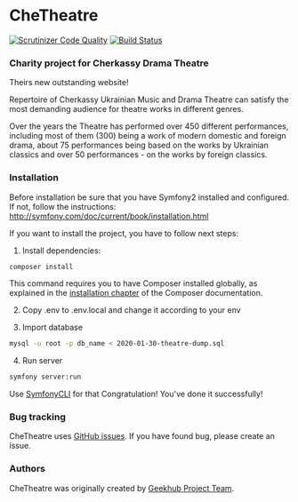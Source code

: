 CheTheatre 
===
 [![Scrutinizer Code Quality](https://scrutinizer-ci.com/g/geekhub-php/CheTheatre/badges/quality-score.png?b=master)](https://scrutinizer-ci.com/g/geekhub-php/CheTheatre/?branch=master)
 [![Build Status](https://travis-ci.org/geekhub-php/CheTheatre.svg?branch=develop)](https://travis-ci.org/geekhub-php/CheTheatre)

### Charity project for Cherkassy Drama Theatre 
Theirs new outstanding website!

Repertoire of Cherkassy Ukrainian Music and Drama Theatre
can satisfy the most demanding audience for theatre 
works in different genres. 

Over the years the Theatre has performed over 
450 different performances, 
including most of them (300) being a work of 
modern domestic and foreign drama, 
about 75 performances being based on the works 
by Ukrainian classics and over 50 performances - 
on the works by foreign classics.

### Installation
Before installation be sure that you have Symfony2 installed and configured. If not, follow the instructions:
http://symfony.com/doc/current/book/installation.html

If you want to install the project, 
you have to follow next steps:

1. Install dependencies:
```bash
composer install
```

This command requires you to have Composer installed globally, 
as explained in the 
[installation chapter](https://getcomposer.org/doc/00-intro.md) 
of the Composer documentation.

2. Copy .env to .env.local and change it according to your env

3. Import database

```bash
mysql -u root -p db_name < 2020-01-30-theatre-dump.sql
```

4. Run server
```bash
symfony server:run
```
Use [SymfonyCLI](https://symfony.com/download) for that
Congratulation! You've done it successfully!

### Bug tracking

CheTheatre uses [GitHub issues](https://github.com/geekhub-php/CheTheatre/issues).
If you have found bug, please create an issue.

### Authors

CheTheatre was originally created by [Geekhub Project Team](http://geekhub.ck.ua).

[1]:  http://geekhub.ck.ua/

